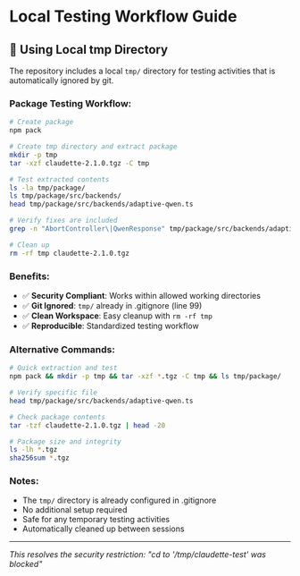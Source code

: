 # Local Testing Workflow Guide

## 🔧 Using Local tmp Directory

The repository includes a local `tmp/` directory for testing activities that is automatically ignored by git.

### Package Testing Workflow:

```bash
# Create package
npm pack

# Create tmp directory and extract package
mkdir -p tmp
tar -xzf claudette-2.1.0.tgz -C tmp

# Test extracted contents
ls -la tmp/package/
ls tmp/package/src/backends/
head tmp/package/src/backends/adaptive-qwen.ts

# Verify fixes are included
grep -n "AbortController\|QwenResponse" tmp/package/src/backends/adaptive-qwen.ts

# Clean up
rm -rf tmp claudette-2.1.0.tgz
```

### Benefits:

- ✅ **Security Compliant**: Works within allowed working directories
- ✅ **Git Ignored**: `tmp/` already in .gitignore (line 99)
- ✅ **Clean Workspace**: Easy cleanup with `rm -rf tmp`
- ✅ **Reproducible**: Standardized testing workflow

### Alternative Commands:

```bash
# Quick extraction and test
npm pack && mkdir -p tmp && tar -xzf *.tgz -C tmp && ls tmp/package/

# Verify specific file
head tmp/package/src/backends/adaptive-qwen.ts

# Check package contents
tar -tzf claudette-2.1.0.tgz | head -20

# Package size and integrity
ls -lh *.tgz
sha256sum *.tgz
```

### Notes:

- The `tmp/` directory is already configured in .gitignore
- No additional setup required
- Safe for any temporary testing activities
- Automatically cleaned up between sessions

---

*This resolves the security restriction: "cd to '/tmp/claudette-test' was blocked"*